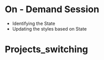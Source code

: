 # On - Demand Session

- Identifying the State
- Updating the styles based on State
# Projects_switching
